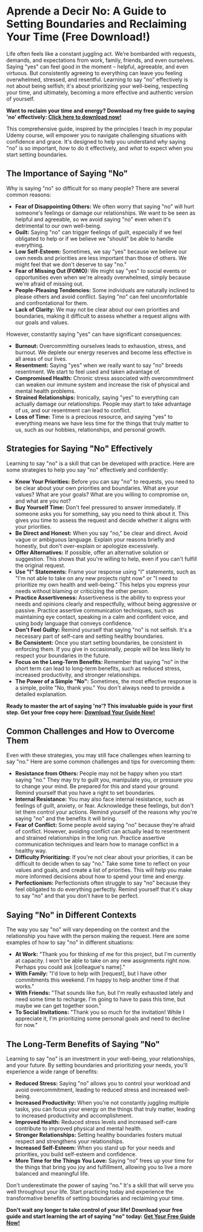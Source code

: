 # Aprende a Decir No: A Guide to Setting Boundaries and Reclaiming Your Time (Free Download!)

Life often feels like a constant juggling act. We’re bombarded with requests, demands, and expectations from work, family, friends, and even ourselves. Saying "yes" can feel good in the moment – helpful, agreeable, and even virtuous. But consistently agreeing to everything can leave you feeling overwhelmed, stressed, and resentful. Learning to say "no" effectively is not about being selfish; it's about prioritizing your well-being, respecting your time, and ultimately, becoming a more effective and authentic version of yourself.

**Want to reclaim your time and energy?  Download my free guide to saying 'no' effectively: [Click here to download now!](https://udemywork.com/aprende-a-decir-no)**

This comprehensive guide, inspired by the principles I teach in my popular Udemy course, will empower you to navigate challenging situations with confidence and grace. It's designed to help you understand *why* saying "no" is so important, *how* to do it effectively, and *what* to expect when you start setting boundaries.

## The Importance of Saying "No"

Why is saying "no" so difficult for so many people? There are several common reasons:

*   **Fear of Disappointing Others:** We often worry that saying "no" will hurt someone's feelings or damage our relationships. We want to be seen as helpful and agreeable, so we avoid saying "no" even when it's detrimental to our own well-being.
*   **Guilt:** Saying "no" can trigger feelings of guilt, especially if we feel obligated to help or if we believe we "should" be able to handle everything.
*   **Low Self-Esteem:** Sometimes, we say "yes" because we believe our own needs and priorities are less important than those of others. We might feel that we don't deserve to say "no."
*   **Fear of Missing Out (FOMO):** We might say "yes" to social events or opportunities even when we're already overwhelmed, simply because we're afraid of missing out.
*   **People-Pleasing Tendencies:** Some individuals are naturally inclined to please others and avoid conflict. Saying "no" can feel uncomfortable and confrontational for them.
*   **Lack of Clarity:** We may not be clear about our own priorities and boundaries, making it difficult to assess whether a request aligns with our goals and values.

However, constantly saying "yes" can have significant consequences:

*   **Burnout:** Overcommitting ourselves leads to exhaustion, stress, and burnout. We deplete our energy reserves and become less effective in all areas of our lives.
*   **Resentment:** Saying "yes" when we really want to say "no" breeds resentment. We start to feel used and taken advantage of.
*   **Compromised Health:** Chronic stress associated with overcommitment can weaken our immune system and increase the risk of physical and mental health problems.
*   **Strained Relationships:** Ironically, saying "yes" to everything can actually damage our relationships. People may start to take advantage of us, and our resentment can lead to conflict.
*   **Loss of Time:** Time is a precious resource, and saying "yes" to everything means we have less time for the things that truly matter to us, such as our hobbies, relationships, and personal growth.

## Strategies for Saying "No" Effectively

Learning to say "no" is a skill that can be developed with practice. Here are some strategies to help you say "no" effectively and confidently:

*   **Know Your Priorities:** Before you can say "no" to requests, you need to be clear about your own priorities and boundaries. What are your values? What are your goals? What are you willing to compromise on, and what are you not?
*   **Buy Yourself Time:** Don't feel pressured to answer immediately. If someone asks you for something, say you need to think about it. This gives you time to assess the request and decide whether it aligns with your priorities.
*   **Be Direct and Honest:** When you say "no," be clear and direct. Avoid vague or ambiguous language. Explain your reasons briefly and honestly, but don't over-explain or apologize excessively.
*   **Offer Alternatives:** If possible, offer an alternative solution or suggestion. This shows that you're willing to help, even if you can't fulfill the original request.
*   **Use "I" Statements:** Frame your response using "I" statements, such as "I'm not able to take on any new projects right now" or "I need to prioritize my own health and well-being." This helps you express your needs without blaming or criticizing the other person.
*   **Practice Assertiveness:** Assertiveness is the ability to express your needs and opinions clearly and respectfully, without being aggressive or passive. Practice assertive communication techniques, such as maintaining eye contact, speaking in a calm and confident voice, and using body language that conveys confidence.
*   **Don't Feel Guilty:** Remind yourself that saying "no" is not selfish. It's a necessary part of self-care and setting healthy boundaries.
*   **Be Consistent:** Once you start setting boundaries, be consistent in enforcing them. If you give in occasionally, people will be less likely to respect your boundaries in the future.
*   **Focus on the Long-Term Benefits:** Remember that saying "no" in the short term can lead to long-term benefits, such as reduced stress, increased productivity, and stronger relationships.
*   **The Power of a Simple "No":** Sometimes, the most effective response is a simple, polite "No, thank you." You don't always need to provide a detailed explanation.

**Ready to master the art of saying 'no'?  This invaluable guide is your first step. Get your free copy here: [Download Your Guide Now!](https://udemywork.com/aprende-a-decir-no)**

## Common Challenges and How to Overcome Them

Even with these strategies, you may still face challenges when learning to say "no." Here are some common challenges and tips for overcoming them:

*   **Resistance from Others:** People may not be happy when you start saying "no." They may try to guilt you, manipulate you, or pressure you to change your mind. Be prepared for this and stand your ground. Remind yourself that you have a right to set boundaries.
*   **Internal Resistance:** You may also face internal resistance, such as feelings of guilt, anxiety, or fear. Acknowledge these feelings, but don't let them control your actions. Remind yourself of the reasons why you're saying "no" and the benefits it will bring.
*   **Fear of Conflict:** Some people avoid saying "no" because they're afraid of conflict. However, avoiding conflict can actually lead to resentment and strained relationships in the long run. Practice assertive communication techniques and learn how to manage conflict in a healthy way.
*   **Difficulty Prioritizing:** If you're not clear about your priorities, it can be difficult to decide when to say "no." Take some time to reflect on your values and goals, and create a list of priorities. This will help you make more informed decisions about how to spend your time and energy.
*   **Perfectionism:** Perfectionists often struggle to say "no" because they feel obligated to do everything perfectly. Remind yourself that it's okay to say "no" and that you don't have to be perfect.

## Saying "No" in Different Contexts

The way you say "no" will vary depending on the context and the relationship you have with the person making the request. Here are some examples of how to say "no" in different situations:

*   **At Work:** "Thank you for thinking of me for this project, but I'm currently at capacity. I won't be able to take on any new assignments right now. Perhaps you could ask [colleague's name]."
*   **With Family:** "I'd love to help with [request], but I have other commitments this weekend. I'm happy to help another time if that works."
*   **With Friends:** "That sounds like fun, but I'm really exhausted lately and need some time to recharge. I'm going to have to pass this time, but maybe we can get together soon."
*   **To Social Invitations:** "Thank you so much for the invitation! While I appreciate it, I'm prioritizing some personal goals and need to decline for now."

## The Long-Term Benefits of Saying "No"

Learning to say "no" is an investment in your well-being, your relationships, and your future. By setting boundaries and prioritizing your needs, you'll experience a wide range of benefits:

*   **Reduced Stress:** Saying "no" allows you to control your workload and avoid overcommitment, leading to reduced stress and increased well-being.
*   **Increased Productivity:** When you're not constantly juggling multiple tasks, you can focus your energy on the things that truly matter, leading to increased productivity and accomplishment.
*   **Improved Health:** Reduced stress levels and increased self-care contribute to improved physical and mental health.
*   **Stronger Relationships:** Setting healthy boundaries fosters mutual respect and strengthens your relationships.
*   **Increased Self-Esteem:** When you stand up for your needs and priorities, you build self-esteem and confidence.
*   **More Time for the Things You Love:** Saying "no" frees up your time for the things that bring you joy and fulfillment, allowing you to live a more balanced and meaningful life.

Don't underestimate the power of saying "no." It's a skill that will serve you well throughout your life. Start practicing today and experience the transformative benefits of setting boundaries and reclaiming your time.

**Don't wait any longer to take control of your life! Download your free guide and start learning the art of saying "no" today: [Get Your Free Guide Now!](https://udemywork.com/aprende-a-decir-no)**
